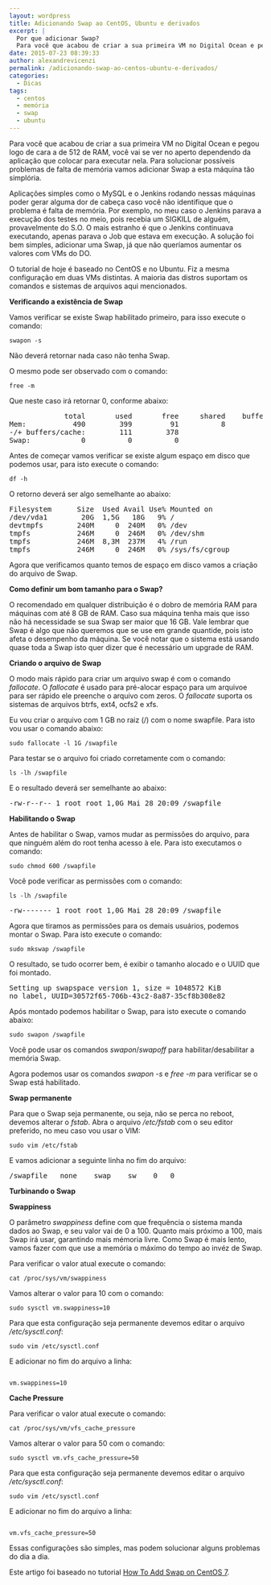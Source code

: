 ```yaml
---
layout: wordpress
title: Adicionando Swap ao CentOS, Ubuntu e derivados
excerpt: |
  Por que adicionar Swap?
  Para você que acabou de criar a sua primeira VM no Digital Ocean e pegou logo de cara a de 512 de RAM, você vai se ver no aperto dependendo da aplicação que colocar para executar nela. Para solucionar possíveis problemas de falta de memória vamos adicionar Swap a esta máquina tão simplória.
date: 2015-07-23 08:39:33
author: alexandrevicenzi
permalink: /adicionando-swap-ao-centos-ubuntu-e-derivados/
categories:
  - Dicas
tags:
  - centos
  - memória
  - swap
  - ubuntu
---
```


Para você que acabou de criar a sua primeira VM no Digital Ocean e pegou logo de cara a de 512 de RAM, você vai se ver no aperto dependendo da aplicação que colocar para executar nela. Para solucionar possíveis problemas de falta de memória vamos adicionar Swap a esta máquina tão simplória.

Aplicações simples como o MySQL e o Jenkins rodando nessas máquinas poder gerar alguma dor de cabeça caso você não identifique que o problema é falta de memória. Por exemplo, no meu caso o Jenkins parava a execução dos testes no meio, pois recebia um SIGKILL de alguém, provavelmente do S.O. O mais estranho é que o Jenkins continuava executando, apenas parava o Job que estava em execução. A solução foi bem simples, adicionar uma Swap, já que não queríamos aumentar os valores com VMs do DO.

O tutorial de hoje é baseado no CentOS e no Ubuntu. Fiz a mesma configuração em duas VMs distintas. A maioria das distros suportam os comandos e sistemas de arquivos aqui mencionados.

<!--more-->

<strong>Verificando a existência de Swap</strong>

Vamos verificar se existe Swap habilitado primeiro, para isso execute o comando:

<code>swapon -s</code>

Não deverá retornar nada caso não tenha Swap.

O mesmo pode ser observado com o comando:

<code>free -m</code>

Que neste caso irá retornar 0, conforme abaixo:
<pre>             total       used       free     shared    buffers     cached
Mem:           490        399         91          8         24        263
-/+ buffers/cache:        111        378
Swap:            0          0          0
</pre>
Antes de começar vamos verificar se existe algum espaço em disco que podemos usar, para isto execute o comando:

<code>df -h</code>

O retorno deverá ser algo semelhante ao abaixo:
<pre>Filesystem      Size  Used Avail Use% Mounted on
/dev/vda1        20G  1,5G   18G   9% /
devtmpfs        240M     0  240M   0% /dev
tmpfs           246M     0  246M   0% /dev/shm
tmpfs           246M  8,3M  237M   4% /run
tmpfs           246M     0  246M   0% /sys/fs/cgroup
</pre>
Agora que verificamos quanto temos de espaço em disco vamos a criação do arquivo de Swap.

<strong>Como definir um bom tamanho para o Swap?</strong>

O recomendado em qualquer distribuição é o dobro de memória RAM para máquinas com até 8 GB de RAM. Caso sua máquina tenha mais que isso não há necessidade se sua Swap ser maior que 16 GB. Vale lembrar que Swap é algo que não queremos que se use em grande quantide, pois isto afeta o desempenho da máquina. Se você notar que o sistema está usando quase toda a Swap isto quer dizer que é necessário um upgrade de RAM.

<strong>Criando o arquivo de Swap</strong>

O modo mais rápido para criar um arquivo swap é com o comando <em>fallocate</em>. O <em>fallocate</em> é usado para pré-alocar espaço para um arquivoe para ser rápido ele preenche o arquivo com zeros. O <em>fallocate</em> suporta os sistemas de arquivos btrfs, ext4, ocfs2 e xfs.

Eu vou criar o arquivo com 1 GB no raiz (/) com o nome swapfile. Para isto vou usar o comando abaixo:

<code>sudo fallocate -l 1G /swapfile</code>

Para testar se o arquivo foi criado corretamente com o comando:

<code>ls -lh /swapfile</code>

E o resultado deverá ser semelhante ao abaixo:
<pre>-rw-r--r-- 1 root root 1,0G Mai 28 20:09 /swapfile
</pre>
<strong>Habilitando o Swap</strong>

Antes de habilitar o Swap, vamos mudar as permissões do arquivo, para que ninguém além do root tenha acesso à ele. Para isto executamos o comando:

<code>sudo chmod 600 /swapfile</code>

Você pode verificar as permissões com o comando:

<code>ls -lh /swapfile</code>
<pre>-rw------- 1 root root 1,0G Mai 28 20:09 /swapfile
</pre>
Agora que tiramos as permissões para os demais usuários, podemos montar o Swap. Para isto execute o comando:

<code>sudo mkswap /swapfile</code>

O resultado, se tudo ocorrer bem, é exibir o tamanho alocado e o UUID que foi montado.
<pre>Setting up swapspace version 1, size = 1048572 KiB
no label, UUID=30572f65-706b-43c2-8a87-35cf8b308e82
</pre>
Após montado podemos habilitar o Swap, para isto execute o comando abaixo:

<code>sudo swapon /swapfile</code>

Você pode usar os comandos <em>swapon</em>/<em>swapoff</em> para habilitar/desabilitar a memória Swap.

Agora podemos usar os comandos <em>swapon -s</em> e <em>free -m</em> para verificar se o Swap está habilitado.

<strong>Swap permanente</strong>

Para que o Swap seja permanente, ou seja, não se perca no reboot, devemos alterar o <em>fstab</em>. Abra o arquivo <em>/etc/fstab</em> com o seu editor preferido, no meu caso vou usar o VIM:

<code>sudo vim /etc/fstab</code>

E vamos adicionar a seguinte linha no fim do arquivo:
<pre>/swapfile   none    swap    sw    0   0
</pre>
<strong>Turbinando o Swap</strong>

<strong>Swappiness</strong>

O parâmetro <em>swappiness</em> define com que frequência o sistema manda dados ao Swap, e seu valor vai de 0 a 100. Quanto mais próximo a 100, mais Swap irá usar, garantindo mais mémoria livre. Como Swap é mais lento, vamos fazer com que use a memória o máximo do tempo ao invéz de Swap.

Para verificar o valor atual execute o comando:

<code>cat /proc/sys/vm/swappiness</code>

Vamos alterar o valor para 10 com o comando:

<code>sudo sysctl vm.swappiness=10</code>

Para que esta configuração seja permanente devemos editar o arquivo <em>/etc/sysctl.conf</em>:

<code>sudo vim /etc/sysctl.conf</code>

E adicionar no fim do arquivo a linha:

<pre><code class="bash">
vm.swappiness=10
</code></pre>

<strong>Cache Pressure</strong>

Para verificar o valor atual execute o comando:

<code>cat /proc/sys/vm/vfs_cache_pressure</code>

Vamos alterar o valor para 50 com o comando:

<code>sudo sysctl vm.vfs_cache_pressure=50</code>

Para que esta configuração seja permanente devemos editar o arquivo <em>/etc/sysctl.conf</em>:

<code>sudo vim /etc/sysctl.conf</code>

E adicionar no fim do arquivo a linha:

<pre><code class="bash">
vm.vfs_cache_pressure=50
</code></pre>

Essas configurações são simples, mas podem solucionar alguns problemas do dia a dia.

Este artigo foi baseado no tutorial <a href="https://www.digitalocean.com/community/tutorials/how-to-add-swap-on-centos-7">How To Add Swap on CentOS 7</a>.